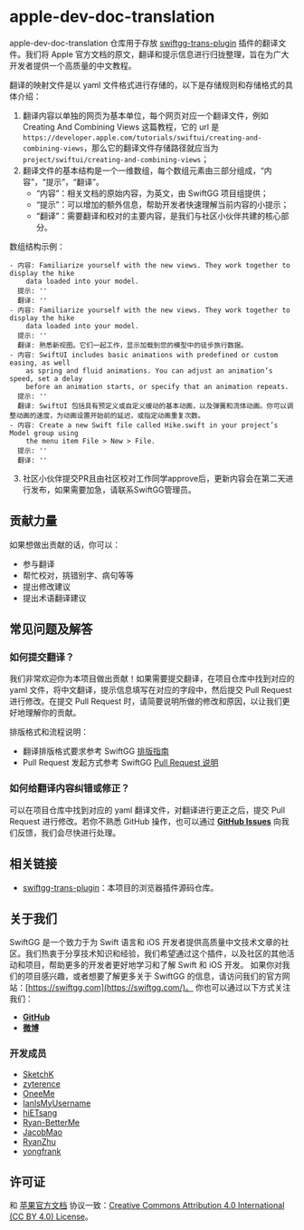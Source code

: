 # apple-dev-doc-translation
apple-dev-doc-translation 仓库用于存放 [swiftgg-trans-plugin](https://github.com/SwiftGGTeam/swiftgg-trans-plugin) 插件的翻译文件。我们将 Apple 官方文档的原文，翻译和提示信息进行归拢整理，旨在为广大开发者提供一个高质量的中文教程。

翻译的映射文件是以 yaml 文件格式进行存储的，以下是存储规则和存储格式的具体介绍：

1. 翻译内容以单独的网页为基本单位，每个网页对应一个翻译文件，例如 Creating And Combining Views 这篇教程，它的 url 是 `https://developer.apple.com/tutorials/swiftui/creating-and-combining-views`，那么它的翻译文件存储路径就应当为 `project/swiftui/creating-and-combining-views`；
2. 翻译文件的基本结构是一个一维数组，每个数组元素由三部分组成，“内容”，“提示”，“翻译”。
    * “内容”：相关文档的原始内容，为英文，由 SwiftGG 项目组提供；
    * “提示”：可以增加的额外信息，帮助开发者快速理解当前内容的小提示；
    * “翻译”：需要翻译和校对的主要内容，是我们与社区小伙伴共建的核心部分。

数组结构示例：

```
- 内容: Familiarize yourself with the new views. They work together to display the hike
    data loaded into your model.
  提示: ''
  翻译: ''
- 内容: Familiarize yourself with the new views. They work together to display the hike
    data loaded into your model.
  提示: ''
  翻译: 熟悉新视图。它们一起工作，显示加载到您的模型中的徒步旅行数据。
- 内容: SwiftUI includes basic animations with predefined or custom easing, as well
    as spring and fluid animations. You can adjust an animation’s speed, set a delay
    before an animation starts, or specify that an animation repeats.
  提示: ''
  翻译: SwiftUI 包括具有预定义或自定义缓动的基本动画，以及弹簧和流体动画。你可以调整动画的速度，为动画设置开始前的延迟，或指定动画重复次数。
- 内容: Create a new Swift file called Hike.swift in your project’s Model group using
    the menu item File > New > File.
  提示: ''
  翻译: ''
```

3. 社区小伙伴提交PR且由社区校对工作同学approve后，更新内容会在第二天进行发布，如果需要加急，请联系SwiftGG管理员。

## 贡献力量
如果想做出贡献的话，你可以：
- 参与翻译
- 帮忙校对，挑错别字、病句等等
- 提出修改建议
- 提出术语翻译建议

## 常见问题及解答
### 如何提交翻译？
我们非常欢迎你为本项目做出贡献！如果需要提交翻译，在项目仓库中找到对应的 yaml 文件，将中文翻译，提示信息填写在对应的字段中，然后提交 Pull Request 进行修改。在提交 Pull Request 时，请简要说明所做的修改和原因，以让我们更好地理解你的贡献。

排版格式和流程说明：
- 翻译排版格式要求参考 SwiftGG [排版指南](https://github.com/SwiftGGTeam/translation/blob/master/SwiftGG%20排版指南.md)
- Pull Request 发起方式参考 SwiftGG [Pull Request 说明](https://github.com/SwiftGGTeam/translation/blob/master/%E7%BF%BB%E8%AF%91%E6%B5%81%E7%A8%8B%E6%A6%82%E8%BF%B0%E5%8F%8APR%E8%AF%B4%E6%98%8E.md#%E5%A6%82%E4%BD%95%E5%8F%91%E8%B5%B7-pull-request)

### 如何给翻译内容纠错或修正？
可以在项目仓库中找到对应的 yaml 翻译文件，对翻译进行更正之后，提交 Pull Request 进行修改。若你不熟悉 GitHub 操作，也可以通过 **[GitHub Issues](https://github.com/SwiftGGTeam/apple-dev-doc-translation/issues)** 向我们反馈，我们会尽快进行处理。

## 相关链接
- [swiftgg-trans-plugin](https://github.com/SwiftGGTeam/swiftgg-trans-plugin)：本项目的浏览器插件源码仓库。

## 关于我们
SwiftGG 是一个致力于为 Swift 语言和 iOS 开发者提供高质量中文技术文章的社区。我们热衷于分享技术知识和经验，我们希望通过这个插件，以及社区的其他活动和项目，帮助更多的开发者更好地学习和了解 Swift 和 iOS 开发。
如果你对我们的项目感兴趣，或者想要了解更多关于 SwiftGG 的信息，请访问我们的官方网站：[https://swiftgg.com](https://swiftgg.com/)。
你也可以通过以下方式关注我们：
- **[GitHub](https://github.com/SwiftGGTeam)**
- **[微博](https://weibo.com/swiftguide)**

### 开发成员

- [SketchK](https://github.com/SwiftGGTeam/swiftgg-trans-plugin/commits?author=SketchK)
- [zyterence](https://github.com/zyterence)
- [OneeMe](https://github.com/OneeMe)
- [IanIsMyUsername](https://github.com/IanIsMyUsername)
- [hiETsang](https://github.com/hiETsang)
- [Ryan-BetterMe](https://github.com/Ryan-BetterMe)
- [JacobMao](https://github.com/JacobMao)
- [RyanZhu](https://github.com/underthestars-zhy)
- [yongfrank](https://github.com/yongfrank)

## 许可证
和 [苹果官方文档](https://swift.org/documentation/) 协议一致：[Creative Commons Attribution 4.0 International (CC BY 4.0) License](https://creativecommons.org/licenses/by/4.0/)。
